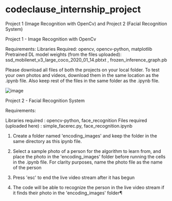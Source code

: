 # codeclause_internship_project
Project 1 (Image Recognition with OpenCv) and Project 2 (Facial Recognition System)


Project 1 - Image Recognition with OpenCv

Requirements: 
Libraries Required: opencv, opencv-python, matplotlib
Pretrained DL model weights (from the files uploaded): ssd_mobilenet_v3_large_coco_2020_01_14.pbtxt , frozen_inference_graph.pb

Please download all files of both the projects on your local folder. To test your own photos and videos, download them in the same location as the .ipynb file. Also keep rest of the files in the same folder as the .ipynb file. 

![image](https://github.com/user-attachments/assets/c5de8157-279f-467f-8f7d-7c047da5b4d8)



Project 2 - Facial Recognition System

Requirements:

Libraries required : opencv-python, face_recognition
Files required (uploaded here) : simple_facerec.py, face_recognition.ipynb

1. Create a folder named 'encoding_images' and keep the folder in the same directory as this ipynb file.

2. Select a sample photo of a person for the algorithm to learn from, and place the photo in the 'encoding_images' folder before running the cells in the .ipynb file. For clarity purposes,    name the photo file as the name of the person

3. Press 'esc' to end the live video stream after it has begun

4. The code will be able to recognize the person in the live video stream if it finds their photo in the 'encoding_images' folder¶
